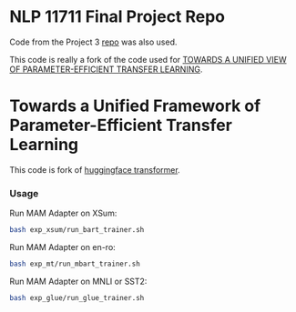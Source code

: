 # NLP 11711 Final Project Repo
Code from the Project 3 [repo](https://github.com/jmusiel/revisit-bert-finetuning) was also used.

This code is really a fork of the code used for [TOWARDS A UNIFIED VIEW OF PARAMETER-EFFICIENT TRANSFER LEARNING](https://arxiv.org/pdf/2110.04366.pdf). 

# Towards a Unified Framework of Parameter-Efficient Transfer Learning
This code is fork of [huggingface transformer](https://huggingface.co/transformers/). 


### Usage

Run MAM Adapter on XSum:

```bash
bash exp_xsum/run_bart_trainer.sh
```



Run MAM Adapter on en-ro:

```bash
bash exp_mt/run_mbart_trainer.sh
```



Run MAM Adapter on MNLI or SST2:

```bash
bash exp_glue/run_glue_trainer.sh
```

